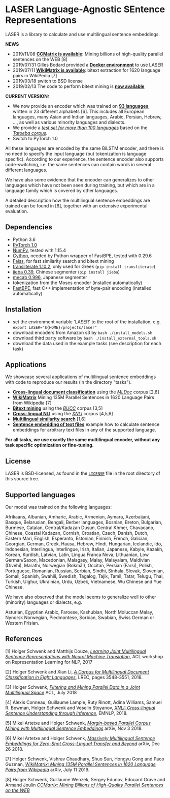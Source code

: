 # LASER  Language-Agnostic SEntence Representations

LASER is a library to calculate and use multilingual sentence embeddings.

**NEWS**
* 2019/11/08 [**CCMatrix is available**](tasks/CCMatrix): Mining billions of high-quality parallel sentences on the WEB [8]
* 2019/07/31 Gilles Bodard provided a [**Docker environment**](docker) to use LASER
* 2019/07/11 [**WikiMatrix is available**](tasks/WikiMatrix): bitext extraction for 1620 language pairs in WikiPedia [7]
* 2019/03/18 switch to BSD license
* 2019/02/13 The code to perform bitext mining is [**now available**](tasks/bucc)

**CURRENT VERSION:**
* We now provide an encoder which was trained on [**93 languages**](#supported-languages), written in 23 different alphabets [6].
  This includes all European languages, many Asian and Indian languages, Arabic, Persian, Hebrew, ...,
  as well as various minority languages and dialects.
* We provide a [*test set for more than 100 languages*](data/tatoeba/v1)
  based on the [*Tatoeba corpus*](https://tatoeba.org/eng).
* Switch to PyTorch 1.0

All these languages are encoded by the same BiLSTM encoder, and there is no need
to specify the input language (but tokenization is language specific).
According to our experience, the sentence encoder also supports code-switching, i.e.
the same sentences can contain words in several different languages.

We have also some evidence that the encoder can generalizes to other
languages which have not been seen during training, but which are in
a language family which is covered by other languages.

A detailed description how the multilingual sentence embeddings are trained can
be found in [6], together with an extensive experimental evaluation.

## Dependencies
* Python 3.6
* [PyTorch 1.0](http://pytorch.org/)
* [NumPy](http://www.numpy.org/), tested with 1.15.4
* [Cython](https://pypi.org/project/Cython/), needed by Python wrapper of FastBPE, tested with 0.29.6
* [Faiss](https://github.com/facebookresearch/faiss), for fast similarity search and bitext mining
* [transliterate 1.10.2](https://pypi.org/project/transliterate), only used for Greek (`pip install transliterate`)
* [jieba 0.39](https://pypi.org/project/jieba/), Chinese segmenter (`pip install jieba`)
* [mecab 0.996](https://pypi.org/project/JapaneseTokenizer/), Japanese segmenter
* tokenization from the Moses encoder (installed automatically)
* [FastBPE](https://github.com/glample/fastBPE), fast C++ implementation of byte-pair encoding (installed automatically)

## Installation
* set the environment variable 'LASER' to the root of the installation, e.g.
  `export LASER="${HOME}/projects/laser"`
* download encoders from Amazon s3 by `bash ./install_models.sh`
* download third party software by `bash ./install_external_tools.sh`
* download the data used in the example tasks (see description for each task)

## Applications

We showcase several applications of multilingual sentence embeddings
with code to reproduce our results (in the directory "tasks").

* [**Cross-lingual document classification**](tasks/mldoc) using the
  [*MLDoc*](https://github.com/facebookresearch/MLDoc) corpus [2,6]
* [**WikiMatrix**](tasks/WikiMatrix)
   Mining 135M Parallel Sentences in 1620 Language Pairs from Wikipedia [7]
* [**Bitext mining**](tasks/bucc) using the
  [*BUCC*](https://comparable.limsi.fr/bucc2018/bucc2018-task.html) corpus [3,5]
* [**Cross-lingual NLI**](tasks/xnli)
  using the [*XNLI*](https://www.nyu.edu/projects/bowman/xnli/) corpus [4,5,6]
* [**Multilingual similarity search**](tasks/similarity) [1,6]
* [**Sentence embedding of text files**](tasks/embed)
  example how to calculate sentence embeddings for arbitrary text files in any of the supported language.

**For all tasks, we use exactly the same multilingual encoder, without any task specific optimization or fine-tuning.**

## License

LASER is BSD-licensed, as found in the [`LICENSE`](LICENSE) file in the root directory of this source tree.

## Supported languages

Our model was trained on the following languages:

Afrikaans, Albanian, Amharic, Arabic, Armenian, Aymara, Azerbaijani, Basque, Belarusian, Bengali,
Berber languages, Bosnian, Breton, Bulgarian, Burmese, Catalan, Central/Kadazan Dusun, Central Khmer,
Chavacano, Chinese, Coastal Kadazan, Cornish, Croatian, Czech, Danish, Dutch, Eastern Mari, English,
Esperanto, Estonian, Finnish, French, Galician, Georgian, German, Greek, Hausa, Hebrew, Hindi,
Hungarian, Icelandic, Ido, Indonesian, Interlingua, Interlingue, Irish, Italian, Japanese, Kabyle,
Kazakh, Korean, Kurdish, Latvian, Latin, Lingua Franca Nova, Lithuanian, Low German/Saxon,
Macedonian, Malagasy, Malay, Malayalam, Maldivian (Divehi), Marathi, Norwegian (Bokmål), Occitan,
Persian (Farsi), Polish, Portuguese, Romanian, Russian, Serbian, Sindhi, Sinhala, Slovak, Slovenian,
Somali, Spanish, Swahili, Swedish, Tagalog, Tajik, Tamil, Tatar, Telugu, Thai, Turkish, Uighur,
Ukrainian, Urdu, Uzbek, Vietnamese, Wu Chinese and Yue Chinese.

We have also observed that the model seems to generalize well to other (minority) languages or dialects, e.g.

Asturian, Egyptian Arabic, Faroese, Kashubian, North Moluccan Malay, Nynorsk Norwegian, Piedmontese, Sorbian, Swabian,
Swiss German or Western Frisian.

## References

[1] Holger Schwenk and Matthijs Douze,
    [*Learning Joint Multilingual Sentence Representations with Neural Machine Translation*](https://aclanthology.info/papers/W17-2619/w17-2619),
    ACL workshop on Representation Learning for NLP, 2017

[2] Holger Schwenk and Xian Li,
    [*A Corpus for Multilingual Document Classification in Eight Languages*](http://www.lrec-conf.org/proceedings/lrec2018/pdf/658.pdf),
    LREC, pages 3548-3551, 2018.

[3] Holger Schwenk,
    [*Filtering and Mining Parallel Data in a Joint Multilingual Space*](http://aclweb.org/anthology/P18-2037)
    ACL, July 2018

[4] Alexis Conneau, Guillaume Lample, Ruty Rinott, Adina Williams, Samuel R. Bowman, Holger Schwenk and Veselin Stoyanov,
    [*XNLI: Cross-lingual Sentence Understanding through Inference*](https://aclweb.org/anthology/D18-1269),
    EMNLP, 2018.

[5] Mikel Artetxe and Holger Schwenk,
    [*Margin-based Parallel Corpus Mining with Multilingual Sentence Embeddings*](https://arxiv.org/abs/1811.01136)
    arXiv, Nov 3 2018.

[6] Mikel Artetxe and Holger Schwenk,
    [*Massively Multilingual Sentence Embeddings for Zero-Shot Cross-Lingual Transfer and Beyond*](https://arxiv.org/abs/1812.10464)
    arXiv, Dec 26 2018.

[7] Holger Schwenk, Vishrav Chaudhary, Shuo Sun, Hongyu Gong and Paco Guzman,
    [*WikiMatrix: Mining 135M Parallel Sentences in 1620 Language Pairs from Wikipedia*](https://arxiv.org/abs/1907.05791)
    arXiv, July 11  2019.

[8] Holger Schwenk, Guillaume Wenzek, Sergey Edunov, Edouard Grave and Armand Joulin
    [*CCMatrix: Mining Billions of High-Quality Parallel Sentences on the WEB*](https://arxiv.org/abs/1911.04944)
